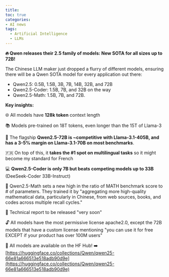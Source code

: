 ```yaml
---
title: 
toc: true
categories: 
- AI news
tags:
  - Artificial Intelligence
  - LLMs
---
```


**🔥 Qwen releases their 2.5 family of models: New SOTA for all sizes up to 72B!**

The Chinese LLM maker just dropped a flurry of different models, ensuring there will be a Qwen SOTA model for every application out there:

- Qwen2.5: 0.5B, 1.5B, 3B, 7B, 14B, 32B, and 72B
- Qwen2.5-Coder: 1.5B, 7B, and 32B on the way
- Qwen2.5-Math: 1.5B, 7B, and 72B.

**Key insights:**

🌐 All models have **128k token** context length

📚 Models pre-trained on 18T tokens, even longer than the 15T of Llama-3

💪 The flagship **Qwen2.5-72B is ~competitive with Llama-3.1-405B, and has a 3-5% margin on Llama-3.1-70B on most benchmarks**.

🇫🇷 On top of this, it **takes the #1 spot on multilingual tasks** so it might become my standard for French

💻 **Qwen2.5-Coder is only 7B but beats competing models up to 33B** (DeeSeek-Coder 33B-Instruct)

🧮 Qwen2.5-Math sets a new high in the ratio of MATH benchmark score to # of parameters. They trained it by "aggregating more high-quality mathematical data, particularly in Chinese, from web sources, books, and codes across multiple recall cycles."

📄 Technical report to be released "very soon"

🔓 All models have the most permissive license apache2.0, except the 72B models that have a custom license mentioning "you can use it for free EXCEPT if your product has over 100M users"

🤗 All models are available on the HF Hub! ➡️ [https://huggingface.co/collections/Qwen/qwen25-66e81a666513e518adb90d9e](https://huggingface.co/collections/Qwen/qwen25-66e81a666513e518adb90d9e)